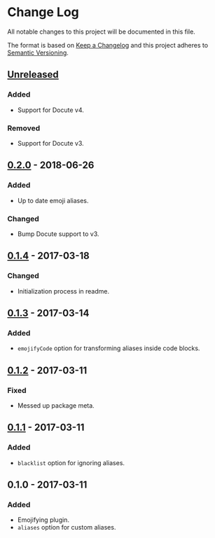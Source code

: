 # Change Log
All notable changes to this project will be documented in this file.

The format is based on [Keep a Changelog](http://keepachangelog.com/) and this project adheres to [Semantic Versioning](http://semver.org/).

## [Unreleased]
### Added
- Support for Docute v4.

### Removed
- Support for Docute v3.

## [0.2.0] - 2018-06-26
### Added
- Up to date emoji aliases.

### Changed
- Bump Docute support to v3.

## [0.1.4] - 2017-03-18
### Changed
- Initialization process in readme.

## [0.1.3] - 2017-03-14
### Added
- `emojifyCode` option for transforming aliases inside code blocks.

## [0.1.2] - 2017-03-11
### Fixed
- Messed up package meta.

## [0.1.1] - 2017-03-11
### Added
- `blacklist` option for ignoring aliases.

## 0.1.0 - 2017-03-11
### Added
- Emojifying plugin.
- `aliases` option for custom aliases.

[Unreleased]: https://github.com/hkwu/docute-emojify/compare/v0.2.0...HEAD
[0.2.0]: https://github.com/hkwu/docute-emojify/compare/v0.1.4...v0.2.0
[0.1.4]: https://github.com/hkwu/docute-emojify/compare/v0.1.3...v0.1.4
[0.1.3]: https://github.com/hkwu/docute-emojify/compare/v0.1.2...v0.1.3
[0.1.2]: https://github.com/hkwu/docute-emojify/compare/v0.1.1...v0.1.2
[0.1.1]: https://github.com/hkwu/docute-emojify/compare/v0.1.0...v0.1.1

